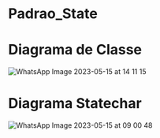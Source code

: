 # Padrao_State

# Diagrama de Classe

![WhatsApp Image 2023-05-15 at 14 11 15](https://github.com/Tathia-Lima/Padrao_State/assets/80372910/26143459-047e-4615-9b74-820240388192)

# Diagrama Statechar

![WhatsApp Image 2023-05-15 at 09 00 48](https://github.com/Tathia-Lima/Padrao_State/assets/80372910/5be10f52-c162-435b-af28-4bf6c98dfaa2)

